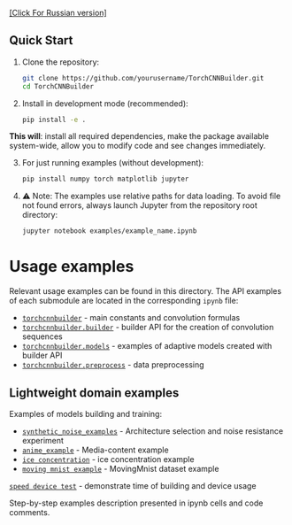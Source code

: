 [[Click For Russian version]](README_RU.md)

## Quick Start

1. Clone the repository:
   ```bash
   git clone https://github.com/yourusername/TorchCNNBuilder.git
   cd TorchCNNBuilder
   
2. Install in development mode (recommended):
    ```bash
   pip install -e .

**This will**: install all required dependencies, make the package available system-wide, allow 
you to modify code and see changes immediately.

3. For just running examples (without development):
    ```bash
    pip install numpy torch matplotlib jupyter
   
4. ⚠️ Note: The examples use relative paths for data loading. 
To avoid file not found errors, always launch Jupyter from the repository root directory:
    ```bash
    jupyter notebook examples/example_name.ipynb

# Usage examples

Relevant usage examples can be found in this directory. The API examples of each submodule are located in the corresponding `ipynb` file:
- [`torchcnnbuilder`](usage_examples/main_examples.ipynb) - main constants and convolution formulas
- [`torchcnnbuilder.builder`](usage_examples/builder_examples.ipynb) - builder API for the creation of convolution sequences
- [`torchcnnbuilder.models`](usage_examples/model_examples.ipynb) - examples of adaptive models created with builder API 
- [`torchcnnbuilder.preprocess`](usage_examples/preprocess_examples.ipynb) - data preprocessing

## Lightweight domain examples

Examples of models building and training:
- [`synthetic_noise_examples`](synthetic_noise_examples) - Architecture selection and noise resistance experiment
- [`anime_example`](anime_example.ipynb) - Media-content example
- [`ice concentration`](ice_concentration) - ice concentration example
- [`moving mnist example`](moving_mnist_example.ipynb) - MovingMnist dataset example


[`speed device test`](speed_device_test.py) - demonstrate time of building and device usage



Step-by-step examples description presented in ipynb cells and code comments.